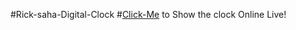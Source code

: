 #Rick-saha-Digital-Clock 
#[Click-Me](https://rick2k2.github.io/Rick-DigitalClock/) to Show the clock Online Live!

